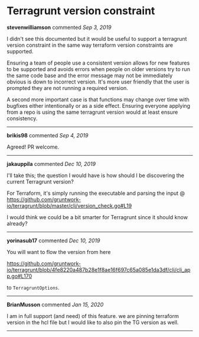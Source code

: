 # Terragrunt version constraint

**stevenwilliamson** commented *Sep 3, 2019*

I didn't see this documented but it would be useful to support a terragrunt version constraint in the same way terraform version constraints are supported.

Ensuring a team of people use a consistent version allows for new features to be supported and avoids errors when people on older versions try to run the same code base and the error message may not be immediately obvious is down to incorrect version. It's more user friendly that the user is prompted they are not running a required version.

A second more important case is that functions may change over time with bugfixes either intentionally or as a side effect. Ensuring everyone applying from a repo is using the same terragrunt version would at least ensure consistency.
<br />
***


**brikis98** commented *Sep 4, 2019*

Agreed! PR welcome.
***

**jakauppila** commented *Dec 10, 2019*

I'll take this; the question I would have is how should I be discovering the current Terragrunt version?

For Terraform, it's simply running the executable and parsing the input @ https://github.com/gruntwork-io/terragrunt/blob/master/cli/version_check.go#L19

I would think we could be a bit smarter for Terragrunt since it should know already?
***

**yorinasub17** commented *Dec 10, 2019*

You will want to flow the version from here

https://github.com/gruntwork-io/terragrunt/blob/4fe8220a487b28e1f8ae16f697c65a085e1da3df/cli/cli_app.go#L170

to `TerragruntOptions`.
***

**BrianMusson** commented *Jan 15, 2020*

I am in full support (and need) of this feature. we are pinning terraform version in the hcl file but I would like to also pin the TG version as well.
***

